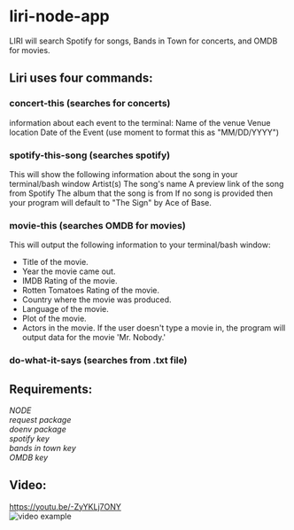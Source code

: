 # liri-node-app
LIRI will search Spotify for songs, Bands in Town for concerts, and OMDB for movies.

## Liri uses four commands:

### concert-this (searches for concerts)
information about each event to the terminal:
Name of the venue
Venue location
Date of the Event (use moment to format this as "MM/DD/YYYY")

### spotify-this-song (searches spotify)
This will show the following information about the song in your terminal/bash window
Artist(s)
The song's name
A preview link of the song from Spotify
The album that the song is from
If no song is provided then your program will default to "The Sign" by Ace of Base.

### movie-this (searches OMDB for movies)
This will output the following information to your terminal/bash window:
   * Title of the movie.
   * Year the movie came out.
   * IMDB Rating of the movie.
   * Rotten Tomatoes Rating of the movie.
   * Country where the movie was produced.
   * Language of the movie.
   * Plot of the movie.
   * Actors in the movie.
If the user doesn't type a movie in, the program will output data for the movie 'Mr. Nobody.'

### do-what-it-says (searches from .txt file)

## Requirements:
*NODE*   
*request package*  
*doenv package*  
*spotify key*  
*bands in town key*  
*OMDB key*  

## Video:
https://youtu.be/-ZyYKLj7ONY  
![video example](https://user-images.githubusercontent.com/39473837/46988991-04e8fe80-d0b0-11e8-85d2-f1c2a960a441.gif)

